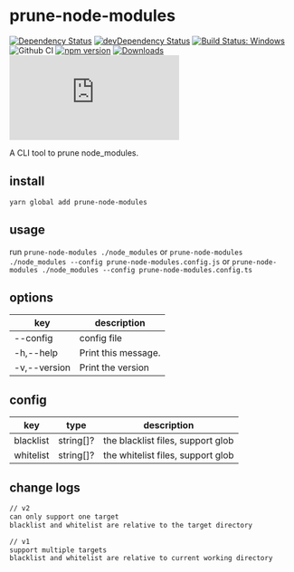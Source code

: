 # prune-node-modules

[![Dependency Status](https://david-dm.org/plantain-00/prune-node-modules.svg)](https://david-dm.org/plantain-00/prune-node-modules)
[![devDependency Status](https://david-dm.org/plantain-00/prune-node-modules/dev-status.svg)](https://david-dm.org/plantain-00/prune-node-modules#info=devDependencies)
[![Build Status: Windows](https://ci.appveyor.com/api/projects/status/github/plantain-00/prune-node-modules?branch=master&svg=true)](https://ci.appveyor.com/project/plantain-00/prune-node-modules/branch/master)
![Github CI](https://github.com/plantain-00/prune-node-modules/workflows/Github%20CI/badge.svg)
[![npm version](https://badge.fury.io/js/prune-node-modules.svg)](https://badge.fury.io/js/prune-node-modules)
[![Downloads](https://img.shields.io/npm/dm/prune-node-modules.svg)](https://www.npmjs.com/package/prune-node-modules)
[![type-coverage](https://img.shields.io/badge/dynamic/json.svg?label=type-coverage&prefix=%E2%89%A5&suffix=%&query=$.typeCoverage.atLeast&uri=https%3A%2F%2Fraw.githubusercontent.com%2Fplantain-00%2Fprune-node-modules%2Fmaster%2Fpackage.json)](https://github.com/plantain-00/prune-node-modules)

A CLI tool to prune node_modules.

## install

`yarn global add prune-node-modules`

## usage

run `prune-node-modules ./node_modules` or `prune-node-modules ./node_modules --config prune-node-modules.config.js` or `prune-node-modules ./node_modules --config prune-node-modules.config.ts`

## options

key | description
--- | ---
--config | config file
-h,--help | Print this message.
-v,--version | Print the version

## config

key | type | description
--- | --- | ---
blacklist | string[]? | the blacklist files, support glob
whitelist | string[]? | the whitelist files, support glob

## change logs

```txt
// v2
can only support one target
blacklist and whitelist are relative to the target directory

// v1
support multiple targets
blacklist and whitelist are relative to current working directory
```
